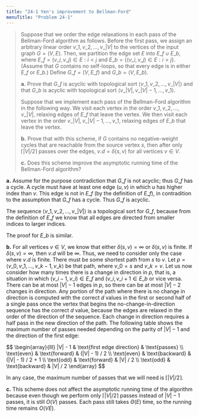 ```yaml
---
title: "24-1 Yen's improvement to Bellman-Ford"
menuTitle: "Problem 24-1"
---
```


> Suppose that we order the edge relaxations in each pass of the Bellman-Ford algorithm as follows. Before the first pass, we assign an arbitrary linear order $v\_1, v\_2, \ldots, v\_{|V|}$ to the vertices of the input graph $G = (V, E)$. Then, we partition the edge set $E$ into $E\_f \cup E\_b$, where $E\_f = {(v\_i, v\_j) \in E: i < j}$ and $E\_b = \{(v\_i, v\_j) \in E: i > j\}$. (Assume that $G$ contains no self-loops, so that every edge is in either $E\_f$ or $E\_b$.) Define $G\_f = (V, E\_f)$ and $G\_b = (V, E\_b)$.
>
> **a.** Prove that $G\_f$ is acyclic with topological sort $\langle v\_1, v\_2, \ldots, v\_{|V|} \rangle$ and that $G\_b$ is acyclic with topological sort $\langle v\_{|V|}, v\_{|V| - 1}, \ldots, v\_1 \rangle$.
>
> Suppose that we implement each pass of the Bellman-Ford algorithm in the following way. We visit each vertex in the order $v\_1, v\_2, \ldots, v\_{|V|}$, relaxing edges of $E\_f$ that leave the vertex. We then visit each vertex in the order $v\_{|V|}, v\_{|V| - 1}, \ldots, v\_1$, relaxing edges of $E\_b$ that leave the vertex.
>
> **b.** Prove that with this scheme, if $G$ contains no negative-weight cycles that are reachable from the source vertex $s$, then after only $\lceil |V| / 2 \rceil$ passes over the edges, $v.d = \delta(s, v)$ for all vertices $v \in V$.
>
> **c.** Does this scheme improve the asymptotic running time of the Bellman-Ford algorithm?

**a.** Assume for the purpose contradiction that $G\_f$ is not acyclic; thus $G\_f$ has a cycle. A cycle must have at least one edge $(u, v)$ in which $u$ has higher index than $v$. This edge is not in $E\_f$ (by the definition of $E\_f$), in contradition to the assumption that $G\_f$ has a cycle. Thus $G\_f$ is acyclic.

The sequence $\langle v\_1, v\_2, \ldots, v\_{|V|} \rangle$ is a topological sort for $G\_f$, because from the definition of $E\_f$ we know that all edges are directed from smaller indices to larger indices.

The proof for $E\_b$ is similar.

**b.** For all vertices $v \in V$, we know that either $\delta(s, v) = \infty$ or $\delta(s, v)$ is finite. If $\delta(s, v) = \infty$, then $v.d$ will be $\infty$. Thus, we need to consider only the case where $v.d$ is finite. There must be some shortest path from $s$ to $v$. Let $p = \langle v\_0, v\_1, \ldots, v\_{k - 1}, v\_k \rangle$ be that path, where $v\_0 = s$ and $v\_k = v$. Let us now consider how many times there is a change in direction in $p$, that is, a situation in which $(v\_{i - 1}, v\_i) \in E\_f$ and $(v\_i, v\_{i + 1} \in E\_b$ or vice versa. There can be at most $|V| - 1$ edges in $p$, so there can be at most $|V| - 2$ changes in direction. Any portion of the path where there is no change in direction is computed with the correct $d$ values in the first or second half of a single pass once the vertex that begins the no-change-in-direction sequence has the correct $d$ value, because the edges are relaxed in the order of the direction of the sequence. Each change in direction requires a half pass in the new direction of the path. The following table shows the maximum number of passes needed depending on the parity of $|V| - 1$ and the direction of the first edge:

<div>
$$
\begin{array}{lll}
|V| - 1 & \text{first edge direction} & \text{passes} \\
\text{even} & \text{forward}  & (|V| - 1) / 2       \\
\text{even} & \text{backward} & (|V| - 1) / 2 + 1   \\
\text{odd}  & \text{forward}  & |V| / 2             \\
\text{odd}  & \text{backward} & |V| / 2
\end{array}
$$
</div>

In any case, the maximum number of passes that we will need is $\lceil |V| / 2 \rceil$.

**c.** This scheme does not affect the asymptotic running time of the algorithm because even though we perform only $\lceil |V| / 2 \rceil$ passes instead of $|V| - 1$ passes, it is still $O(V)$ passes. Each pass still takes $\Theta(E)$ time, so the running time remains $O(VE)$.
